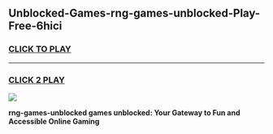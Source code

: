 
## Unblocked-Games-rng-games-unblocked-Play-Free-6hici
<h3>
<a href="https://premium76.site?title=rng-games-unblocked&ref=21A">CLICK TO PLAY</a></h3>
<hr>

<h3>
<a href="https://premium76.site?title=rng-games-unblocked&ref=21A">CLICK 2 PLAY</a>
  
</h3>

<a href="https://premium76.site?title=rng-games-unblocked&ref=21A"><img src="https://clearcache.store/games.png"></a>


**rng-games-unblocked games unblocked: Your Gateway to Fun and Accessible Online Gaming**

